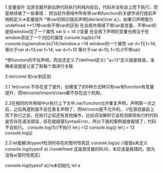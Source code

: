 1.变量提升
当游览器开辟出供代码执行的栈内存后，代码并没有自上而下执行，而是继续做了一些事情：
把当前作用域中所有带var和function的关键字进行提前声明和定义=>变量提升
*带var的知识提前声明[declare](var a;)，如果只声明值为undefined
**1.1带var和不带var的区别 
在全局作用域下带var是变量，不带var的是给window加了一个属性
var b = 14 //变量 在全局下声明的变量也相当于在window添加了一个对应的属性
console.log(b)//14
console.log(window.b)//14//window.a =14 window的一个属性
var d=13,f=14;等价于var d=13;var f=14;
var d=f=10 等价于var d=10; f=10;(f不带var)

*带function的不仅声明，而且还定义了(defined定义) "a=13"定义就是赋值，准确来说就是让变了和每个值进行关联




2.let/const 和var到区别

2.1 1et/const 不存在变了提升。创建变了的6种方式种只有var和function有变量提升，而let/const/import/class都不存在这个机制。

2.2在相同的作用域中or执行上下文中,var/function允许重复声明，声明第一次之后，之后再遇到就不会在重复声明了，而let/const是不允许的。
//在游览器自上而下执行之前，在执行之前还有其他操作，比如词法解析它会检测即将执行的代码是否存在语法错误，存在就报错SyntaxError，所以下面的案例直接报错了，代码不会执行。
console.log(1)//不执行
let j =12 
console.log(j)
let j = 13 
console.log(j)

2.3 let能解决typeof检测时存在的暂时性死区
console.log(a) //报错a未定义
console.log(typeof a) //undefined 这是游览器的BUG，本应该是报错的，因为没有a(暂时性死区)

console.log(typeof a)//a未初始化
let a 



